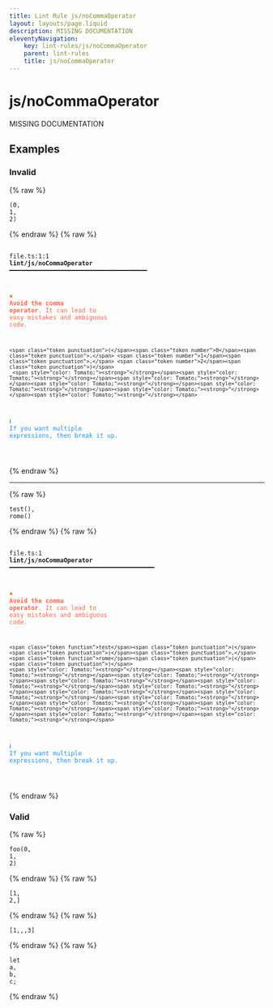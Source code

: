 ```yaml
---
title: Lint Rule js/noCommaOperator
layout: layouts/page.liquid
description: MISSING DOCUMENTATION
eleventyNavigation:
	key: lint-rules/js/noCommaOperator
	parent: lint-rules
	title: js/noCommaOperator
---
```


# js/noCommaOperator

MISSING DOCUMENTATION

<!-- EVERYTHING BELOW IS AUTOGENERATED. SEE SCRIPTS FOLDER FOR UPDATE SCRIPTS hash(2625cd519246f12a2f26cc2f097eec0aff28ae62) -->

## Examples
### Invalid
{% raw %}<pre class="language-text"><code class="language-text"><span class="token punctuation">(</span><span class="token number">0</span><span class="token punctuation">,</span> <span class="token number">1</span><span class="token punctuation">,</span> <span class="token number">2</span><span class="token punctuation">)</span></code></pre>{% endraw %}
{% raw %}<pre class="language-text"><code class="language-text">
 <span style="text-decoration-style: dotted;">file.ts:1:1</span> <strong>lint/js/noCommaOperator</strong> ━━━━━━━━━━━━━━━━━━━━━━━━━━━━━━━━━━━━━━

  <strong><span style="color: Tomato;">✖ </span></strong><span style="color: Tomato;"><strong>Avoid the comma operator</strong></span><span style="color: Tomato;">. It can lead to easy mistakes and ambiguous</span>
    <span style="color: Tomato;">code.</span>

    <span class="token punctuation">(</span><span class="token number">0</span><span class="token punctuation">,</span> <span class="token number">1</span><span class="token punctuation">,</span> <span class="token number">2</span><span class="token punctuation">)</span>
     <span style="color: Tomato;"><strong>^</strong></span><span style="color: Tomato;"><strong>^</strong></span><span style="color: Tomato;"><strong>^</strong></span><span style="color: Tomato;"><strong>^</strong></span><span style="color: Tomato;"><strong>^</strong></span><span style="color: Tomato;"><strong>^</strong></span><span style="color: Tomato;"><strong>^</strong></span>

  <strong><span style="color: DodgerBlue;">ℹ </span></strong><span style="color: DodgerBlue;">If you want multiple expressions, then break it up.</span>

</code></pre>{% endraw %}

---------------

{% raw %}<pre class="language-text"><code class="language-text"><span class="token function">test</span><span class="token punctuation">(</span><span class="token punctuation">)</span><span class="token punctuation">,</span> <span class="token function">rome</span><span class="token punctuation">(</span><span class="token punctuation">)</span></code></pre>{% endraw %}
{% raw %}<pre class="language-text"><code class="language-text">
 <span style="text-decoration-style: dotted;">file.ts:1</span> <strong>lint/js/noCommaOperator</strong> ━━━━━━━━━━━━━━━━━━━━━━━━━━━━━━━━━━━━━━━━

  <strong><span style="color: Tomato;">✖ </span></strong><span style="color: Tomato;"><strong>Avoid the comma operator</strong></span><span style="color: Tomato;">. It can lead to easy mistakes and ambiguous</span>
    <span style="color: Tomato;">code.</span>

    <span class="token function">test</span><span class="token punctuation">(</span><span class="token punctuation">)</span><span class="token punctuation">,</span> <span class="token function">rome</span><span class="token punctuation">(</span><span class="token punctuation">)</span>
    <span style="color: Tomato;"><strong>^</strong></span><span style="color: Tomato;"><strong>^</strong></span><span style="color: Tomato;"><strong>^</strong></span><span style="color: Tomato;"><strong>^</strong></span><span style="color: Tomato;"><strong>^</strong></span><span style="color: Tomato;"><strong>^</strong></span><span style="color: Tomato;"><strong>^</strong></span><span style="color: Tomato;"><strong>^</strong></span><span style="color: Tomato;"><strong>^</strong></span><span style="color: Tomato;"><strong>^</strong></span><span style="color: Tomato;"><strong>^</strong></span><span style="color: Tomato;"><strong>^</strong></span><span style="color: Tomato;"><strong>^</strong></span><span style="color: Tomato;"><strong>^</strong></span>

  <strong><span style="color: DodgerBlue;">ℹ </span></strong><span style="color: DodgerBlue;">If you want multiple expressions, then break it up.</span>

</code></pre>{% endraw %}
### Valid
{% raw %}<pre class="language-text"><code class="language-text"><span class="token function">foo</span><span class="token punctuation">(</span><span class="token number">0</span><span class="token punctuation">,</span> <span class="token number">1</span><span class="token punctuation">,</span> <span class="token number">2</span><span class="token punctuation">)</span></code></pre>{% endraw %}
{% raw %}<pre class="language-text"><code class="language-text"><span class="token punctuation">[</span><span class="token number">1</span><span class="token punctuation">,</span> <span class="token number">2</span><span class="token punctuation">,</span><span class="token punctuation">]</span></code></pre>{% endraw %}
{% raw %}<pre class="language-text"><code class="language-text"><span class="token punctuation">[</span><span class="token number">1</span><span class="token punctuation">,</span><span class="token punctuation">,</span><span class="token punctuation">,</span><span class="token number">3</span><span class="token punctuation">]</span></code></pre>{% endraw %}
{% raw %}<pre class="language-text"><code class="language-text"><span class="token keyword">let</span> <span class="token variable">a</span><span class="token punctuation">,</span> <span class="token variable">b</span><span class="token punctuation">,</span> <span class="token variable">c</span><span class="token punctuation">;</span></code></pre>{% endraw %}
